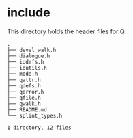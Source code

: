 # include
This directory holds the header files for Q.

```
.
├── devel_walk.h
├── dialogue.h
├── iodefs.h
├── ioutils.h
├── mode.h
├── qattr.h
├── qdefs.h
├── qerror.h
├── qfile.h
├── qwalk.h
├── README.md
└── splint_types.h

1 directory, 12 files
```
